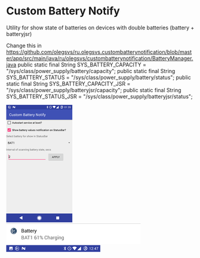# Custom Battery Notify
Utility for show state of batteries on devices with double batteries (battery + batteryjsr)

Change this in https://github.com/olegsvs/ru.olegsvs.custombatterynotification/blob/master/app/src/main/java/ru/olegsvs/custombatterynotification/BatteryManager.java
    public static final String SYS_BATTERY_CAPACITY = "/sys/class/power_supply/battery/capacity";
    public static final String SYS_BATTERY_STATUS = "/sys/class/power_supply/battery/status";
    public static final String SYS_BATTERY_CAPACITY_JSR = "/sys/class/power_supply/batteryjsr/capacity";
    public static final String SYS_BATTERY_STATUS_JSR = "/sys/class/power_supply/batteryjsr/status";

![FIRST](https://raw.githubusercontent.com/olegsvs/ru.olegsvs.custombatterynotification/master/images/1.png)
![SECOND](https://raw.githubusercontent.com/olegsvs/ru.olegsvs.custombatterynotification/master/images/2.png)
![THIRD](https://raw.githubusercontent.com/olegsvs/ru.olegsvs.custombatterynotification/master/images/3.png)
